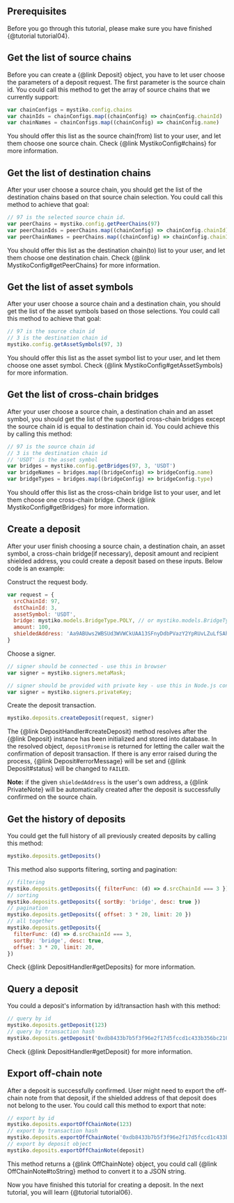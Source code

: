 ## Prerequisites
Before you go through this tutorial, please make sure you have finished {@tutorial tutorial04}.

## Get the list of source chains
Before you can create a {@link Deposit} object, you have to let user choose the parameters of a deposit request.
The first parameter is the source chain id. You could call this method to get the array of source chains that we
currently support:

```javascript
var chainConfigs = mystiko.config.chains
var chainIds = chainConfigs.map((chainConfig) => chainConfig.chainId)
var chainNames = chainConfigs.map((chainConfig) => chainConfig.name)
```

You should offer this list as the source chain(from) list to your user, and let them choose one source chain.
Check {@link MystikoConfig#chains} for more information.

## Get the list of destination chains
After your user choose a source chain, you should get the list of the destination chains based on that source chain
selection. You could call this method to achieve that goal:

```javascript
// 97 is the selected source chain id.
var peerChains = mystiko.config.getPeerChains(97)
var peerChainIds = peerChains.map((chainConfig) => chainConfig.chainId)
var peerChainNames = peerChains.map((chainConfig) => chainConfig.chainId)
```

You should offer this list as the destination chain(to) list to your user, and let them choose one destination chain.
Check {@link MystikoConfig#getPeerChains} for more information.

## Get the list of asset symbols
After your user choose a source chain and a destination chain, you should get the list of the asset symbols based
on those selections. You could call this method to achieve that goal:

```javascript
// 97 is the source chain id
// 3 is the destination chain id
mystiko.config.getAssetSymbols(97, 3)
```
You should offer this list as the asset symbol list to your user, and let them choose one asset symbol.
Check {@link MystikoConfig#getAssetSymbols} for more information.

## Get the list of cross-chain bridges
After your user choose a source chain, a destination chain and an asset symbol, you should get the list of the
supported cross-chain bridges except the source chain id is equal to destination chain id. You could achieve this
by calling this method:

```javascript
// 97 is the source chain id
// 3 is the destination chain id
// 'USDT' is the asset symbol
var bridges = mystiko.config.getBridges(97, 3, 'USDT')
var bridgeNames = bridges.map((bridgeConfig) => bridgeConfig.name)
var bridgeTypes = bridges.map((bridgeConfig) => bridgeConfig.type)
```

You should offer this list as the cross-chain bridge list to your user, and let them choose one cross-chain bridge.
Check {@link MystikoConfig#getBridges} for more information.

## Create a deposit
After your user finish choosing a source chain, a destination chain, an asset symbol,
a cross-chain bridge(if necessary), deposit amount and recipient shielded address, you could create a deposit
based on these inputs. Below code is an example:

Construct the request body.
```javascript
var request = {
  srcChainId: 97,
  dstChainId: 3,
  assetSymbol: 'USDT',
  bridge: mystiko.models.BridgeType.POLY, // or mystiko.models.BridgeType.LOOP if srcChainId === dstChainId
  amount: 100,
  shieldedAddress: 'Aa9ABUws2WBSUd3WVWCkUAA13SFnyDdbPVazY2YpRUvLZuLfSAh3rtDHqXVRxWPw8pRGsPc2sQuY31J66he6a3sao'
}
```
Choose a signer.
```javascript
// signer should be connected - use this in browser
var signer = mystiko.signers.metaMask;
```
```javascript
// signer should be provided with private key - use this in Node.js console
var signer = mystiko.signers.privateKey;
```

Create the deposit transaction.
```javascript
mystiko.deposits.createDeposit(request, signer)
```

The {@link DepositHandler#createDeposit} method resolves after the {@link Deposit} instance has been initialized
and stored into database. In the resolved object, `depositPromise` is returned for letting the caller wait
the confirmation of deposit transaction. If there is any error raised during the process,
{@link Deposit#errorMessage} will be set and {@link Deposit#status} will be changed to `FAILED`.

**Note:** if the given `shieldedAddress` is the user's own address, a {@link PrivateNote} will be automatically
created after the deposit is successfully confirmed on the source chain.

## Get the history of deposits
You could get the full history of all previously created deposits by calling this method:

```javascript
mystiko.deposits.getDeposits()
```

This method also supports filtering, sorting and pagination:

```javascript
// filtering
mystiko.deposits.getDeposits({ filterFunc: (d) => d.srcChainId === 3 })
// sorting
mystiko.deposits.getDeposits({ sortBy: 'bridge', desc: true })
// pagination
mystiko.deposits.getDeposits({ offset: 3 * 20, limit: 20 })
// all together
mystiko.deposits.getDeposits({
  filterFunc: (d) => d.srcChainId === 3,
  sortBy: 'bridge', desc: true,
  offset: 3 * 20, limit: 20,
})
```

Check {@link DepositHandler#getDeposits} for more information.

## Query a deposit
You could a deposit's information by id/transaction hash with this method:

```javascript
// query by id
mystiko.deposits.getDeposit(123)
// query by transaction hash
mystiko.deposits.getDeposit('0xdb8433b7b5f3f96e2f17d5fccd1c433b356bc210e3637447d5a284f5f06f6b3a')
```

Check {@link DepositHandler#getDeposit} for more information.

## Export off-chain note
After a deposit is successfully confirmed. User might need to export the off-chain note from that deposit, if
the shielded address of that deposit does not belong to the user. You could call this method to export that note:

```javascript
// export by id
mystiko.deposits.exportOffChainNote(123)
// export by transaction hash
mystiko.deposits.exportOffChainNote('0xdb8433b7b5f3f96e2f17d5fccd1c433b356bc210e3637447d5a284f5f06f6b3a')
// export by deposit object
mystiko.deposits.exportOffChainNote(deposit)
```

This method returns a {@link OffChainNote} object, you could call {@link OffChainNote#toString} method to convert
it to a JSON string.

Now you have finished this tutorial for creating a deposit. In the next tutorial,
you will learn {@tutorial tutorial06}.

